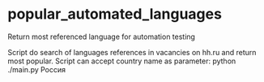 # popular_automated_languages
Return most referenced language for automation testing

Script do search of languages references in vacancies on hh.ru and return most popular.
Script can accept country name as parameter: python ./main.py Россия
